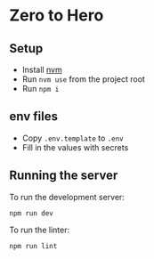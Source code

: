 # Zero to Hero

## Setup

* Install [nvm](https://github.com/coreybutler/nvm-windows/releases)
* Run `nvm use` from the project root
* Run `npm i`

## env files

* Copy `.env.template` to `.env`
* Fill in the values with secrets

## Running the server

To run the development server:
```
npm run dev
```

To run the linter:
```
npm run lint
```

